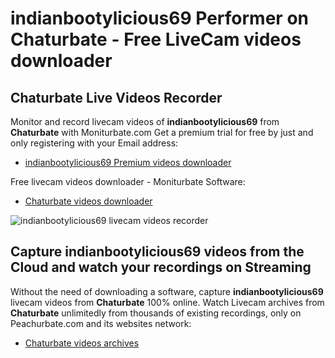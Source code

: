 # indianbootylicious69 Performer on Chaturbate - Free LiveCam videos downloader

## Chaturbate Live Videos Recorder

Monitor and record livecam videos of **indianbootylicious69** from **Chaturbate** with Moniturbate.com
Get a premium trial for free by just and only registering with your Email address:
* [indianbootylicious69 Premium videos downloader](https://moniturbate.com/request-demo-licence-key.html)

Free livecam videos downloader - Moniturbate Software:
* [Chaturbate videos downloader](https://moniturbate.com/moniturbate-download-software.html)

![indianbootylicious69 livecam videos recorder](https://peachurnet.com/templates/moniturbate-software.png)


## Capture indianbootylicious69 videos from the Cloud and watch your recordings on Streaming

Without the need of downloading a software, capture **indianbootylicious69** livecam videos from **Chaturbate** 100% online.
Watch Livecam archives from **Chaturbate** unlimitedly from thousands of existing recordings, only on Peachurbate.com and its websites network:
* [Chaturbate videos archives](https://peachurnet.com/)
